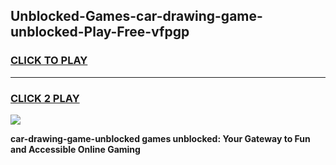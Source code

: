 
## Unblocked-Games-car-drawing-game-unblocked-Play-Free-vfpgp
<h3>
<a href="https://premium76.site?title=car-drawing-game-unblocked&ref=17A">CLICK TO PLAY</a></h3>
<hr>

<h3>
<a href="https://premium76.site?title=car-drawing-game-unblocked&ref=17A">CLICK 2 PLAY</a>
  
</h3>

<a href="https://premium76.site?title=car-drawing-game-unblocked&ref=17A"><img src="https://clearcache.store/games.png"></a>


**car-drawing-game-unblocked games unblocked: Your Gateway to Fun and Accessible Online Gaming**
